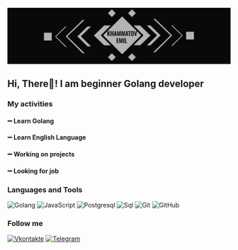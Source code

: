 ![Header](https://github.com/fishkaoff/fishkaoff/blob/main/assets/header.jpg)

## Hi, There👋! I am beginner Golang developer


### My activities

#### ➖ Learn Golang
#### ➖ Learn English Language
#### ➖ Working on projects
#### ➖ Looking for job


### Languages and Tools 
![Golang](https://img.shields.io/badge/-Golang-090909?style=for-the-badge&logo=go)
![JavaScript](https://img.shields.io/badge/-JavaScript-090909?style=for-the-badge&logo=JavaScript)
![Postgresql](https://img.shields.io/badge/-Postgresql-090909?style=for-the-badge&logo=postgresql)
![Sql](https://img.shields.io/badge/-Sql-090909?style=for-the-badge&logo=mysql)
![Git](https://img.shields.io/badge/-Git-090909?style=for-the-badge&logo=git)
![GitHub](https://img.shields.io/badge/-GitHub-090909?style=for-the-badge&logo=github)

### Follow me 

[![Vkontakte](https://img.shields.io/badge/-Vkontakte-090909?style=for-the-badge&logo=Vk&logoColor=4F7DB3)](https://vk.com/f1shka0ff)
[![Telegram](https://img.shields.io/badge/-Telegram-090909?style=for-the-badge&logo=Telegram&logoColor=27A0D9)](https://t.me/fishkaoff)
